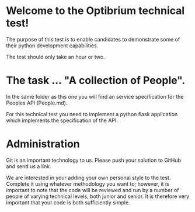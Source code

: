 # Welcome to the Optibrium technical test!

The purpose of this test is to enable candidates to demonstrate some of their python development capabilities.

The test should only take an hour or two.

# The task ... "A collection of People".

In the same folder as this one you will find an service specification for the Peoples API (People.md).

For this technical test you need to implement a python flask application which implements the specification of the API.

# Administration

Git is an important technology to us. Please push your solution to GitHub and send us a link.

We are interested in your adding your own personal style to the test. Complete it using whatever methodology you want to; however, it is important to note that the code will be reviewed and run by a number of people of varying technical levels, both junior and senior. It is therefore very important that your code is both sufficiently simple.

